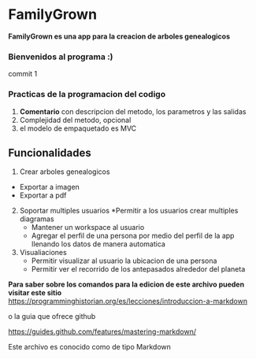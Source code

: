 # FamilyGrown
**FamilyGrown es una app para la creacion de arboles genealogicos**

### Bienvenidos al programa :)
commit 1
### Practicas de la programacion del codigo
1. **Comentario** con descripcion del metodo, los parametros y las salidas
2. Complejidad del metodo, opcional
3. el modelo de empaquetado es MVC


## Funcionalidades
1.  Crear arboles genealogicos
  * Exportar a imagen
  * Exportar a pdf
2. Soportar multiples usuarios 
   *Permitir a los usuarios crear multiples diagramas 
   * Mantener un workspace al usuario
   * Agregar el perfil de una persona por medio del perfil de la app llenando los datos de manera automatica
3. Visualiaciones
   * Permitir visualizar al usuario la ubicacion de una persona
   * Permitir ver el recorrido de los antepasados alrededor del planeta
   





**Para saber sobre los comandos para la edicion de este archivo pueden visitar este sitio**
https://programminghistorian.org/es/lecciones/introduccion-a-markdown

o la guia que ofrece github

https://guides.github.com/features/mastering-markdown/

Este archivo es conocido como de tipo Markdown 

